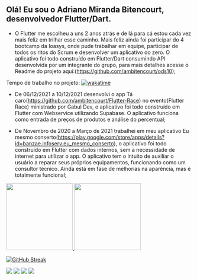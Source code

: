 ## Olá! Eu sou o Adriano Miranda Bitencourt, desenvolvedor Flutter/Dart. 
* O Flutter me escolheu a uns 2 anos atrás e de lá para cá estou cada vez mais feliz em trilhar esse caminho. Mais feliz ainda foi participar do 4 bootcamp da Ioasys, onde pude trabalhar em equipe, participar de todos os ritos do Scrum e desenvolver um aplicativo do zero. O aplicativo foi todo construído em Flutter/Dart consumindo API desenvolvida por um integrante do grupo, para mais detalhes acesse o Readme do projeto aqui:(https://github.com/ambitencourt/ods10);

Tempo de trabalho no projeto: <a href="https://wakatime.com/badge/github/ambitencourt/ods10"><img src="https://wakatime.com/badge/github/ambitencourt/ods10.svg" alt="wakatime"></a>

* De 06/12/2021 a 10/12/2021 desenvolvi o app Tá caro(https://github.com/ambitencourt/Flutter-Race) no evento(Flutter Race) ministrado por Gabul Dev, o aplicativo foi todo construído em Flutter com Webservice utilizando Supabase. O aplicativo funciona como entrada de preços de produtos e análise do percentual;

* De Novembro de 2020 a Março de 2021 trabalhei em meu aplicativo Eu mesmo conserto(https://play.google.com/store/apps/details?id=banzae.infoserv.eu_mesmo_conserto), o aplicativo foi todo construído em Flutter com dados internos, sem a necessidade de internet para utilizar o app. O aplicativo tem o intuito de auxiliar o usuário a reparar seus próprios equipamentos, funcionando como um consultor técnico. Ainda está em fase de melhorias na aparência, mas é totalmente funcional;


 <div>
  <a href="https://github.com/ambitencourt">
  <img height="180em" src="https://github-readme-stats.vercel.app/api?username=ambitencourt&show_icons=true&theme=dracula&include_all_commits=true&count_private=true"/>
  <img height="180em" src="https://github-readme-stats.vercel.app/api/top-langs/?username=ambitencourt&layout=compact&langs_count=7&theme=dracula"/>
</div>

[![GitHub Streak](http://github-readme-streak-stats.herokuapp.com?user=adrianombitencourt&theme=highcontrast&locale=pt-br)](https://git.io/streak-stats)
 


  
  <a href="https://instagram.com/adrianombitencourt" target="_blank"><img src="https://img.shields.io/badge/-Instagram-%23E4405F?style=for-the-badge&logo=instagram&logoColor=white" target="_blank"></a>
 	<a href="https://discord.com/channels/@Adriano-M-Bitencourt#8597" target="_blank"><img src="https://img.shields.io/badge/Discord-7289DA?style=for-the-badge&logo=discord&logoColor=white" target="_blank"></a> 
  <a href = "mailto:contatoadriano.mirandabitencourt@gmail.com"><img src="https://img.shields.io/badge/-Gmail-%23333?style=for-the-badge&logo=gmail&logoColor=white" target="_blank"></a>
  <a href="https://www.linkedin.com/in/adrianombitencourt/" target="_blank"><img src="https://img.shields.io/badge/-LinkedIn-%230077B5?style=for-the-badge&logo=linkedin&logoColor=white" target="_blank"></a> 
 
 
 
</div>
